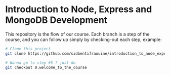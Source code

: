 # Introduction to Node, Express and MongoDB Development

This repository is the flow of our course. Each branch is a step of the course, and you can follow up simply by checking-out each step, example:

```bash
# Clone this project
git clone https://github.com/sidbentifraouine/introduction_to_node_express_with_mongodb_development

# Wanna go to step #5 ? just do
git checkout 0.welcome_to_the_course
```
